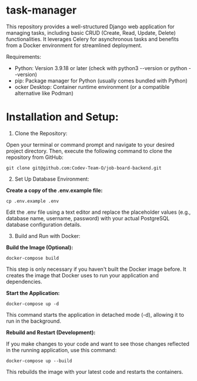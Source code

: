 # task-manager

This repository provides a well-structured Django web application for managing tasks, including basic CRUD (Create, Read, Update, Delete) functionalities. It leverages Celery for asynchronous tasks and benefits from a Docker environment for streamlined deployment.

Requirements:

- Python: Version 3.9.18 or later (check with python3 --version or python --version)
- pip: Package manager for Python (usually comes bundled with Python)
- ocker Desktop: Container runtime environment (or a compatible alternative like Podman)

# Installation and Setup:

1. Clone the Repository:

Open your terminal or command prompt and navigate to your desired project directory. Then, execute the following command to clone the repository from GitHub:
```
git clone git@github.com:Codev-Team-O/job-board-backend.git
```

2. Set Up Database Environment:

**Create a copy of the .env.example file:**
```
cp .env.example .env
```
Edit the .env file using a text editor and replace the placeholder values (e.g., database name, username, password) with your actual PostgreSQL database configuration details.

3. Build and Run with Docker:

**Build the Image (Optional):**
```
docker-compose build
```
This step is only necessary if you haven't built the Docker image before. It creates the image that Docker uses to run your application and dependencies.

**Start the Application:**
```
docker-compose up -d
```
This command starts the application in detached mode (-d), allowing it to run in the background.

**Rebuild and Restart (Development):**

If you make changes to your code and want to see those changes reflected in the running application, use this command:
```
docker-compose up --build
```
This rebuilds the image with your latest code and restarts the containers.